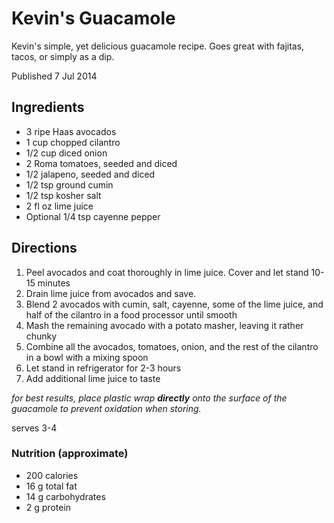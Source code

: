 # Kevin's Guacamole
Kevin's simple, yet delicious guacamole recipe.
Goes great with fajitas, tacos, or simply as a dip.

Published 7 Jul 2014

## Ingredients

- 3 ripe Haas avocados
- 1 cup chopped cilantro
- 1/2 cup diced onion
- 2 Roma tomatoes, seeded and diced
- 1/2 jalapeno, seeded and diced
- 1/2 tsp ground cumin
- 1/2 tsp kosher salt
- 2 fl oz lime juice
- Optional 1/4 tsp cayenne pepper

## Directions

1. Peel avocados and coat thoroughly in lime juice. Cover and let stand 10-15 minutes
1. Drain lime juice from avocados and save.
1. Blend 2 avocados with cumin, salt, cayenne, some of the lime juice, and half of the cilantro in a food processor until smooth
1. Mash the remaining avocado with a potato masher, leaving it rather chunky
1. Combine all the avocados, tomatoes, onion, and the rest of the cilantro in a bowl with a mixing spoon
1. Let stand in refrigerator for 2-3 hours
1. Add additional lime juice to taste

*for best results, place plastic wrap __directly__ onto the surface of the guacamole to prevent oxidation when storing.*

serves 3-4

### Nutrition (approximate)

- 200 calories
- 16 g total fat
- 14 g carbohydrates
- 2 g protein
